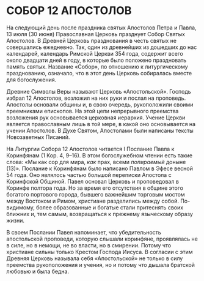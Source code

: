 # СОБОР 12 АПОСТОЛОВ

На следующий день после праздника святых Апостолов Петра и Павла, 13 июля (30 июня) Православная Церковь празднует Собор Святых Апостолов. В Древней Церковь празднования в честь святых не совершались ежедневно. Так, один из древнейших из дошедших до нас календарей, календарь Римской Церкви 354 года, содержит всего около двадцати дней в году, в которые было положено праздновать память святых. Название «Собор», по отношению к литургическому празднованию, означало, что в этот день Церковь собиралась вместе для богослужения.

Древние Символы Веры называют Церковь «Апостольской». Господь избрал 12 Апостолов, возложил на них руки и послал на проповедь. Апостолы основали общины и, в свою очередь, рукоположили своими преемниками епископов. На этой цепи непрерывного преемства возложения рук основывается церковная иерархия. Учение Церкви является православным лишь в той мере, в какой оно основывается на учении Апостолов. В Духе Святом, Апостолами были написаны тексты Новозаветных Писаний.

На Литургии Собора 12 Апостолов читается I Послание Павла к Коринфянам (1 Кор. 4, 9–16). В этом богослужебном чтении есть такие слова: «Мы как сор для мира, _как_ прах, всеми _попираемый_ доныне (13)». Послание к Коринфянам было написано Павлом в Эфесе весной 54 года. Оно являлось частью большой переписки Апостола с Коринфской Общиной. Павел основал Церковь и проповедовал в Коринфе полтора года. Но за время его отсутствия в общине этого богатого портового города, бывшего важнейшим торговым мостом между Востоком и Римом, христиане разделились между собой. По-видимому, более образованные и богатые стали притеснять своих ближних и, тем самым, возвращаться к прежнему языческому образу жизни.

В своем Послании Павел напоминает, что убедительность апостольской проповеди, которую слышали коринфяне, проявлялась не в силе, но в немощи, не во власти, но в смирении. Потому что христиане сильны только Крестом Господа Иисуса. В согласии с этим Древняя Церковь называла себя «Апостольской» не только в силу преемства рукоположения и учения, но и потому что дышала братской любовью и была бедна.
